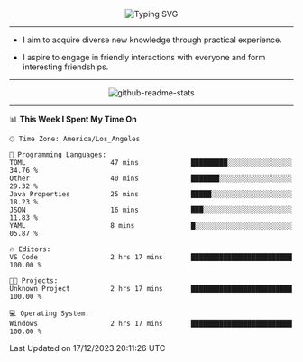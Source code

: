 <p align="center">
  <img src="https://readme-typing-svg.demolab.com?font=Fira+Code&weight=500&size=32&duration=2500&pause=1600&center=true&vCenter=true&random=false&width=1024&height=64&lines=Hi+there+%F0%9F%91%8B;I'm+delighted+you+could+make+it+here+%F0%9F%8E%89;I'm+Harry%2C+a+college+student+still+finding+my+way" alt="Typing SVG" />
</p>


---


- I aim to acquire diverse new knowledge through practical experience.

- I aspire to engage in friendly interactions with everyone and form interesting friendships.


---


<p align="center">
  <img src="https://github-readme-stats.vercel.app/api?username=Harry-Jing&show_icons=true" alt="github-readme-stats"/>
</p>


---

<!--START_SECTION:waka-->
📊 **This Week I Spent My Time On** 

```text
🕑︎ Time Zone: America/Los_Angeles

💬 Programming Languages: 
TOML                     47 mins             █████████░░░░░░░░░░░░░░░░   34.76 % 
Other                    40 mins             ███████░░░░░░░░░░░░░░░░░░   29.32 % 
Java Properties          25 mins             █████░░░░░░░░░░░░░░░░░░░░   18.23 % 
JSON                     16 mins             ███░░░░░░░░░░░░░░░░░░░░░░   11.83 % 
YAML                     8 mins              █░░░░░░░░░░░░░░░░░░░░░░░░   05.87 % 

🔥 Editors: 
VS Code                  2 hrs 17 mins       █████████████████████████   100.00 % 

🐱‍💻 Projects: 
Unknown Project          2 hrs 17 mins       █████████████████████████   100.00 % 

💻 Operating System: 
Windows                  2 hrs 17 mins       █████████████████████████   100.00 % 
```


 Last Updated on 17/12/2023 20:11:26 UTC
<!--END_SECTION:waka-->
